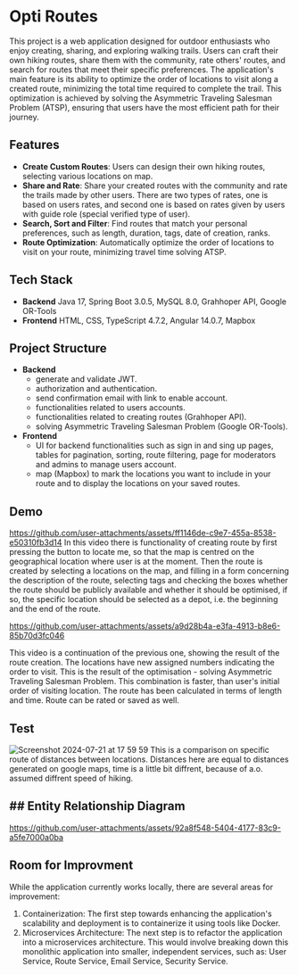
# Opti Routes 
This project is a web application designed for outdoor enthusiasts who enjoy creating, sharing, and exploring walking trails. Users can craft their own hiking routes, share them with the community, rate others' routes, and search for routes that meet their specific preferences. The application's main feature is its ability to optimize the order of locations to visit along a created route, minimizing the total time required to complete the trail. This optimization is achieved by solving the Asymmetric Traveling Salesman Problem (ATSP), ensuring that users have the most efficient path for their journey.

## Features
* **Create Custom Routes**: Users can design their own hiking routes, selecting various locations on map.
* **Share and Rate**: Share your created routes with the community and rate the trails made by other users. There are two types of rates, one is based on users rates, and second one is based on rates given by users with guide role (special verified type of user).
* **Search, Sort and Filter**: Find routes that match your personal preferences, such as length, duration, tags, date of creation, ranks.
* **Route Optimization**: Automatically optimize the order of locations to visit on your route, minimizing travel time solving ATSP.
  
## Tech Stack
* **Backend** Java 17, Spring Boot 3.0.5, MySQL 8.0, Grahhoper API, Google OR-Tools
* **Frontend** HTML, CSS, TypeScript 4.7.2, Angular 14.0.7, Mapbox

## Project Structure
* **Backend**
    * generate and validate JWT.
    * authorization and authentication.
    * send confirmation email with link to enable account.
    * functionalities related to users accounts.
    * functionalities related to creating routes (Grahhoper API).
    * solving Asymmetric Traveling Salesman Problem (Google OR-Tools).
* **Frontend**
    * UI for backend functionalities such as sign in and sing up pages, tables for pagination, sorting, route filtering, page for moderators and admins to manage users account.
    * map (Mapbox) to mark the locations you want to include in your route and to display the locations on your saved routes.
    
## Demo



https://github.com/user-attachments/assets/ff1146de-c9e7-455a-8538-e50310fb3d14
In this video there is functionality of creating route by first pressing the button to locate me, so that the map is centred on the geographical location where user is at the moment. Then the route is created by selecting a locations on the map, and filling in a form concerning the description of the route, selecting tags and checking the boxes whether the route should be publicly available and whether it should be optimised, if so, the specific location should be selected as a depot, i.e. the beginning and the end of the route.





https://github.com/user-attachments/assets/a9d28b4a-e3fa-4913-b8e6-85b70d3fc046

This video is a continuation of the previous one, showing the result of the route creation. The locations have new assigned numbers indicating the order to visit. This is the result of the optimisation - solving Asymmetric Traveling Salesman Problem. This combination is faster, than user's initial order of visiting location. The route has been calculated in terms of length and time. Route can be rated or saved as well.

## Test
![Screenshot 2024-07-21 at 17 59 59](https://github.com/user-attachments/assets/9985470f-b4f9-468a-a9ed-f7c9b5a0d6c9)
This is a comparison on specific route of distances between locations. Distances here are equal to distances generated on google maps, time is a little bit diffrent, because of a.o. assumed diffrent speed of hiking.



## ## Entity Relationship Diagram 


https://github.com/user-attachments/assets/92a8f548-5404-4177-83c9-a5fe7000a0ba


## Room for Improvment
While the application currently works locally, there are several areas for improvement:
1. Containerization: The first step towards enhancing the application's scalability and deployment is to containerize it using tools like Docker. 
2. Microservices Architecture: The next step is to refactor the application into a microservices architecture. This would involve breaking down this monolithic application into smaller, independent services, such as: User Service, Route Service, Email Service, Security Service.

